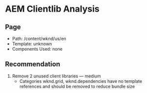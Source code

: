 # AEM Clientlib Analysis

## Page

- Path: /content/wknd/us/en
- Template: unknown
- Components Used: none

## Recommendation

1. Remove 2 unused client libraries — medium
   - Categories wknd.grid, wknd.dependencies have no template references and should be removed to reduce bundle size
